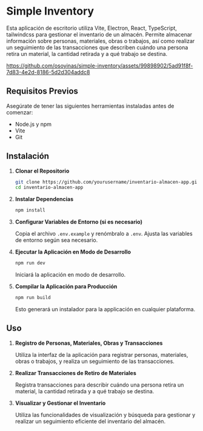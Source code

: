 # Simple Inventory

Esta aplicación de escritorio utiliza Vite, Electron, React, TypeScript, tailwindcss para gestionar el inventario de un almacén. Permite almacenar información sobre personas, materiales, obras o trabajos, así como realizar un seguimiento de las transacciones que describen cuándo una persona retira un material, la cantidad retirada y a qué trabajo se destina.

https://github.com/osoyinas/simple-inventory/assets/99898902/5ad91f8f-7d83-4e2d-8186-5d2d304addc8

## Requisitos Previos

Asegúrate de tener las siguientes herramientas instaladas antes de comenzar:

- Node.js y npm
- Vite
- Git

## Instalación

1. **Clonar el Repositorio**

    ```bash
    git clone https://github.com/yourusername/inventario-almacen-app.git
    cd inventario-almacen-app
    ```

2. **Instalar Dependencias**

    ```bash
    npm install
    ```

3. **Configurar Variables de Entorno (si es necesario)**

    Copia el archivo `.env.example` y renómbralo a `.env`. Ajusta las variables de entorno según sea necesario.

4. **Ejecutar la Aplicación en Modo de Desarrollo**

    ```bash
    npm run dev
    ```

    Iniciará la aplicación en modo de desarrollo.

5. **Compilar la Aplicación para Producción**

    ```bash
    npm run build
    ```

    Esto generará un instalador para la applicación en cualquier plataforma.

## Uso

1. **Registro de Personas, Materiales, Obras y Transacciones**

    Utiliza la interfaz de la aplicación para registrar personas, materiales, obras o trabajos, y realiza un seguimiento de las transacciones.

2. **Realizar Transacciones de Retiro de Materiales**

    Registra transacciones para describir cuándo una persona retira un material, la cantidad retirada y a qué trabajo se destina.

3. **Visualizar y Gestionar el Inventario**

    Utiliza las funcionalidades de visualización y búsqueda para gestionar y realizar un seguimiento eficiente del inventario del almacén.
